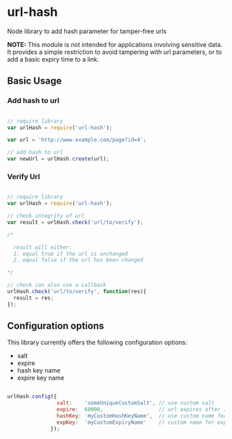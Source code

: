 # url-hash
Node library to add hash parameter for tamper-free urls

**NOTE:**
This module is not intended for applications involving sensitive data.
It provides a simple restriction to avoid tampering with url parameters,
or to add a basic expiry time to a link.

## Basic Usage

### Add hash to url

```js

// require library
var urlHash = require('url-hash');

var url = 'http://www.example.com/page?id=4';

// add hash to url
var newUrl = urlHash.create(url);

```

### Verify Url

```js

// require library
var urlHash = require('url-hash');

// check integrity of url
var result = urlHash.check('url/to/verify');

/*

  result will either:
  1. equal true if the url is unchanged
  2. equal false if the url has been changed

*/

// check can also use a callback
urlHash.check('url/to/verify', function(res){
  result = res;
});

```

## Configuration options

This library currently offers the following configuration options:

- salt
- expire
- hash key name
- expire key name

```js

urlHash.config({
                salt:    'someUniqueCustomSalt', // use custom salt
                expire:  60000,                  // url expires after 1 minute
                hashKey: 'myCustomHashKeyName',  // use custom name for hash parameter
                expKey:  'myCustomExpiryName'    // custom name for expire parameter
              });

```
